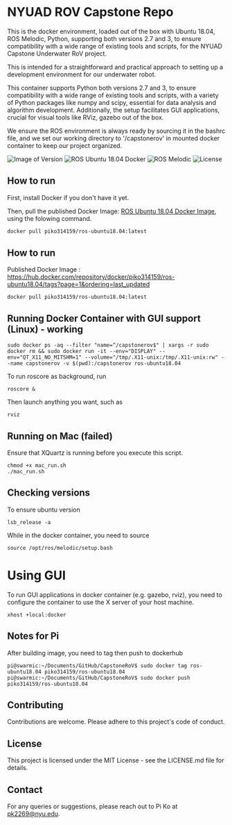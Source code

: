 # NYUAD ROV Capstone Repo

This is the docker environment, loaded out of the box with Ubuntu 18.04, ROS Melodic, Python, supporting both versions 2.7 and 3, to ensure compatibility with a wide range of existing tools and scripts, for the NYUAD Capstone Underwater RoV project.

This is intended for a straightforward and practical approach to setting up a development environment for our underwater robot. 

This container supports Python both versions 2.7 and 3, to ensure compatibility with a wide range of existing tools and scripts, with a variety of Python packages like numpy and scipy, essential for data analysis and algorithm development. Additionally, the setup facilitates GUI applications, crucial for visual tools like RViz, gazebo out of the box.

We ensure the ROS environment is always ready by sourcing it in the bashrc file, and we set our working directory to '/capstonerov' in mounted docker container to keep our project organized. 

![Image of Version](https://img.shields.io/badge/version-latest-blue)
![ROS Ubuntu 18.04 Docker](https://img.shields.io/badge/docker-ROS%20Ubuntu%2018.04-blue)
![ROS Melodic](https://img.shields.io/badge/ROS-Melodic-brightgreen)
![License](https://img.shields.io/badge/license-Open-blue.svg)

## How to run

First, install Docker if you don't have it yet.

Then, pull the published Docker Image: [ROS Ubuntu 18.04 Docker Image](https://hub.docker.com/repository/docker/piko314159/ros-ubuntu18.04/tags?page=1&ordering=last_updated), using the folowing command.


```bash
docker pull piko314159/ros-ubuntu18.04:latest
```

## How to run

Published Docker Image : https://hub.docker.com/repository/docker/piko314159/ros-ubuntu18.04/tags?page=1&ordering=last_updated

```
docker pull piko314159/ros-ubuntu18.04:latest
```

## Running Docker Container with GUI support (Linux) - working

```
sudo docker ps -aq --filter "name=^/capstonerov$" | xargs -r sudo docker rm && sudo docker run -it --env="DISPLAY" --env="QT_X11_NO_MITSHM=1" --volume="/tmp/.X11-unix:/tmp/.X11-unix:rw" --name capstonerov -v $(pwd):/capstonerov ros-ubuntu18.04
```

To run roscore as background, run

```
roscore &
```

Then launch anything you want, such as 

```
rviz
```

## Running on Mac (failed)

Ensure that XQuartz is running before you execute this script.

```
chmod +x mac_run.sh
./mac_run.sh
```


## Checking versions

To ensure ubuntu version
```
lsb_release -a
```

While in the docker container, you need to source
```
source /opt/ros/melodic/setup.bash
```

# Using GUI

To run GUI applications in docker container (e.g. gazebo, rviz), you need to configure the container to use the X server of your host machine.

```
xhost +local:docker
```

## Notes for Pi

After building image, you need to tag then push to dockerhub
```
pi@swarmic:~/Documents/GitHub/CapstoneRoV$ sudo docker tag ros-ubuntu18.04 piko314159/ros-ubuntu18.04
pi@swarmic:~/Documents/GitHub/CapstoneRoV$ sudo docker push piko314159/ros-ubuntu18.04
```

## Contributing
Contributions are welcome. Please adhere to this project's code of conduct.

## License
This project is licensed under the MIT License - see the LICENSE.md file for details.

## Contact
For any queries or suggestions, please reach out to Pi Ko at pk2269@nyu.edu.

